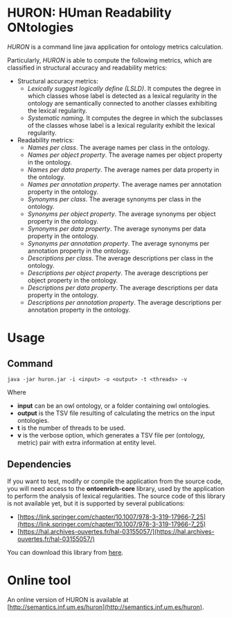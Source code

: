 # HURON: HUman Readability ONtologies
*HURON* is a command line java application for ontology metrics calculation.

Particularly, *HURON* is able to compute the following metrics, which are classified in structural accuracy and readability metrics:

- Structural accuracy metrics:
    - *Lexically suggest logically define (LSLD)*. It computes the degree in which classes whose label is detected as a lexical regularity in the ontology are semantically connected to another classes exhibiting the lexical regularity.
    - *Systematic naming*. It computes the degree in which the subclasses of the classes whose label is a lexical regularity exhibit the lexical regularity.
- Readability metrics:
    - *Names per class*. The average names per class in the ontology.
    - *Names per object property*. The average names per object property in the ontology.
    - *Names per data property*. The average names per data property in the ontology.
    - *Names per annotation property*. The average names per annotation property in the ontology.
    - *Synonyms per class*. The average synonyms per class in the ontology.
    - *Synonyms per object property*. The average synonyms per object property in the ontology.
    - *Synonyms per data property*. The average synonyms per data property in the ontology.
    - *Synonyms per annotation property*. The average synonyms per annotation property in the ontology.
    - *Descriptions per class*. The average descriptions per class in the ontology.
    - *Descriptions per object property*. The average descriptions per object property in the ontology.
    - *Descriptions per data property*. The average descriptions per data property in the ontology.
    - *Descriptions per annotation property*. The average descriptions per annotation property in the ontology.



# Usage
## Command
`java -jar huron.jar -i <input> -o <output> -t <threads> -v`

Where

- **input** can be an owl ontology, or a folder containing owl ontologies.
- **output** is the TSV file resulting of calculating the metrics on the input ontologies.
- **t** is the number of threads to be used.
- **v** is the verbose option, which generates a TSV file per (ontology, metric) pair with extra information at entity level.

## Dependencies
If you want to test, modify or compile the application from the source code, you will need access to the **ontoenrich-core** library, used by the application to perform the analysis of lexical regularities. The source code of this library is not available yet, but it is supported by several publications:

- [https://link.springer.com/chapter/10.1007/978-3-319-17966-7_25](https://link.springer.com/chapter/10.1007/978-3-319-17966-7_25)
- [https://hal.archives-ouvertes.fr/hal-03155057/](https://hal.archives-ouvertes.fr/hal-03155057/)

You can download this library from [here](https://semantics.inf.um.es/ontology-metrics-libs/ontoenrich-core-2.0.0-SNAPSHOT.jar).


# Online tool
An online version of HURON is available at [http://semantics.inf.um.es/huron](http://semantics.inf.um.es/huron).